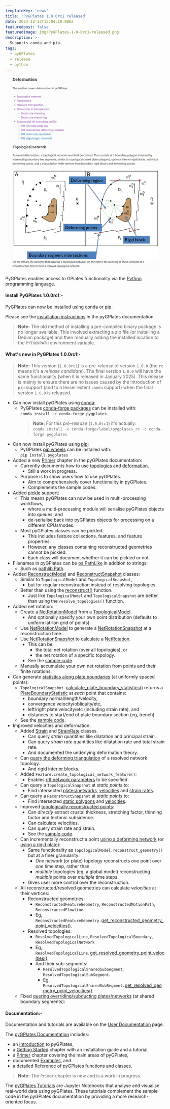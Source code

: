 ```yaml
---
templateKey: 'news'
title: 'PyGPlates 1.0.0rc1 released'
date: 2024-12-13T15:04:10.000Z
featuredpost: false
featuredimage: img/PyGPlates-1-0-0rc1-released.png
description: >-
  Supports conda and pip.
tags:
  - pyGPlates
  - release
  - python
---
```

[![PyGPlates 1.0.0rc1 released](img/PyGPlates-1-0-0rc1-released.png)](/docs/pygplates/index.html)

PyGPlates enables access to GPlates functionality via the [Python](https://www.python.org/) programming language.

#### Install PyGPlates 1.0.0rc1:-

PyGPlates can now be installed using [conda](https://docs.conda.io/projects/conda/en/latest/user-guide/index.html) or [pip](https://pip.pypa.io/en/stable/).

Please see the [installation instructions](/docs/pygplates/pygplates_getting_started.html) in the pyGPlates documentation.

> __Note:__ The old method of installing a pre-compiled binary package is no longer available. This involved extracting a zip file (or installing a Debian package) and then manually adding the installed location to the `PYTHONPATH` environment variable.

#### What's new in PyGPlates 1.0.0rc1:-

> __Note:__ This version (`1.0.0rc1`) is a *pre-release* of version `1.0.0` (the `rc` means it's a *release candidate*). The final version `1.0.0` will have the same functionality (when it is released in January 2025). This release is mainly to ensure there are no issues caused by the introduction of `pip` support (and to a lesser extent `conda` support) when the final version `1.0.0` is released.

- Can now install pyGPlates using [conda](https://docs.conda.io/projects/conda/en/latest/user-guide/index.html):
  - PyGPlates [conda-forge packages](https://anaconda.org/conda-forge/pygplates/files) can be installed with:  
    `conda install -c conda-forge pygplates`
    > __Note:__ For this *pre-release* (`1.0.0rc1`) it's actually:  
      `conda install -c conda-forge/label/pygplates_rc -c conda-forge pygplates`
- Can now install pyGPlates using [pip](https://pip.pypa.io/en/stable/):
  - PyGPlates [pip wheels](https://pypi.org/project/pygplates/#files) can be installed with:  
    `pip install pygplates`
- Added a new [Primer](/docs/pygplates/pygplates_primer.html) chapter in the pyGPlates documentation:
  - Currently documents how to use [topologies](/docs/pygplates/pygplates_primer.html#topologies) and [deformation](/docs/pygplates/pygplates_primer.html#deformation).
    - Still a work in progress.
  - Purpose is to show users how to use pyGPlates.
    - Aim to comprehensively cover functionality in pyGPlates.
    - Complements the sample codes.
- Added [pickle](https://docs.python.org/3/library/pickle.html) support:
  - This means pyGPlates can now be used in multi-processing workflows,
    - where a multi-processing module will serialise pyGPlates objects into queues, and
    - de-serialise back into pyGPlates objects for processing on a different CPUs/nodes.
  - Most pyGPlates classes can be pickled.
    - This includes feature collections, features, and feature properties.
    - However, any classes containing reconstructed geometries cannot be pickled.
    - Each class will document whether it can be pickled or not.
- Filenames in pyGPlates can be [os.PathLike](https://docs.python.org/3/library/os.html#os.PathLike) in addition to strings:
  - Such as [pathlib.Path](https://docs.python.org/3/library/pathlib.html).
- Added [ReconstructModel](/docs/pygplates/generated/pygplates.ReconstructModel) and [ReconstructSnapshot](/docs/pygplates/generated/pygplates.ReconstructSnapshot) classes:
  - Similar to `TopologicalModel` and `TopologicalSnapshot`,
    - but for regular reconstruction instead of resolving topologies.
  - Better than using the [reconstruct()](/docs/pygplates/generated/pygplates.reconstruct) function.
    - Just like `TopologicalModel` and `TopologicalSnapshot` are better than using the `resolve_topologies()` function.
- Added net rotation:
  - Create a [NetRotationModel](/docs/pygplates/generated/pygplates.NetRotationModel) from a [TopologicalModel](/docs/pygplates/generated/pygplates.TopologicalModel).
    - And optionally specify your own point distribution (defaults to uniform lat-lon grid of points).
  - Use [NetRotationModel](/docs/pygplates/generated/pygplates.NetRotationModel) to generate a [NetRotationSnapshot](/docs/pygplates/generated/pygplates.NetRotationSnapshot) at a reconstruction time.
  - Use [NetRotationSnapshot](/docs/pygplates/generated/pygplates.NetRotationSnapshot) to calculate a [NetRotation](/docs/pygplates/generated/pygplates.NetRotation).
    - This can be:
      - the total net rotation (over all topologies), or
      - the net rotation of a specific topology.
    - See the [sample code](/docs/pygplates/sample-code/pygplates_calculate_net_rotation.html).
  - Manually accumulate your own net rotation from points and their finite rotations.
- Can generate [statistics along plate boundaries](/docs/pygplates/pygplates_primer.html#plate-boundary-statistics) (at uniformly spaced points):
  - `TopologicalSnapshot.`[calculate_plate_boundary_statistics()](/docs/pygplates/generated/pygplates.TopologicalSnapshot#pygplates.TopologicalSnapshot.calculate_plate_boundary_statistics) returns a [PlateBoundaryStatistic](/docs/pygplates/generated/pygplates.PlateBoundaryStatistic) at *each* point that contains:
    - boundary normal/length/velocity,
    - convergence velocity/obliquity/etc,
    - left/right plate velocity/etc (including strain rate), and
    - distances to start/end of plate boundary section (eg, trench).
  - See the [sample code](/docs/pygplates/sample-code/pygplates_find_divergence_at_subduction_zones_and_convergence_at_ridges.html).
- Improved velocities and deformation:
  - Added [Strain](/docs/pygplates/generated/pygplates.Strain) and [StrainRate](/docs/pygplates/generated/pygplates.StrainRate) classes.
    - Can query *strain* quantities like dilatation and principal strain.
    - Can query *strain rate* quantities like dilatation rate and total strain rate.
    - And documented the underlying deformation theory.
  - Can [query the deforming triangulation](/docs/pygplates/pygplates_primer.html#network-triangulation) of a resolved network topology.
    - And [rigid interior blocks](/docs/pygplates/pygplates_primer.html#rigid-blocks).
  - Added `Feature.create_topological_network_feature()`:
    - Enables [rift network parameters](/docs/pygplates/pygplates_primer.html#exponential-rift-stretching-profile) to be specified.
  - Can query a `TopologicalSnapshot` at *static points* to:
    - Find intersected [plates/networks](/docs/pygplates/generated/pygplates.TopologicalSnapshot.html#pygplates.TopologicalSnapshot.get_point_locations), [velocities](/docs/pygplates/generated/pygplates.TopologicalSnapshot.html#pygplates.TopologicalSnapshot.get_point_velocities) and [strain rates](/docs/pygplates/generated/pygplates.TopologicalSnapshot.html#pygplates.TopologicalSnapshot.get_point_strain_rates).
  - Can query a `ReconstructSnapshot` at *static points* to:
    - Find intersected [static polygons](/docs/pygplates/generated/pygplates.ReconstructSnapshot.html#pygplates.ReconstructSnapshot.get_point_locations) and [velocities](/docs/pygplates/generated/pygplates.ReconstructSnapshot.html#pygplates.ReconstructSnapshot.get_point_velocities).
  - Improved [topologically reconstructed points](/docs/pygplates/pygplates_primer.html#topologically-reconstruct-geometries):
    - Can *directly* extract crustal thickness, stretching factor, thinning factor and tectonic subsidence.
    - Can calculate velocities.
    - Can query strain rate and strain.
    - See the [sample code](/docs/pygplates/sample-code/pygplates_reconstruct_strain_and_strain_rate.html).
  - Can incrementally reconstruct a point [using a deforming network](/docs/pygplates/generated/pygplates.ResolvedTopologicalNetwork.html#pygplates.ResolvedTopologicalNetwork.reconstruct_point) (or [using a rigid plate](/docs/pygplates/generated/pygplates.ResolvedTopologicalBoundary.html#pygplates.ResolvedTopologicalBoundary.reconstruct_point)):
    - Same functionality as `TopologicalModel.reconstruct_geometry()` but at a finer granularity:
      - *One* network (or plate) topology reconstructs *one* point over *one* time step, rather than
      - *multiple* topologies (eg, a global model) reconstructing *multiple* points over *multiple* time steps.
    - Gives user more control over the reconstruction.
  - All reconstructed/resolved geometries can calculate *velocities* at their vertices:
    - Reconstructed geometries:
      - `ReconstructedFeatureGeometry`, `ReconstructedMotionPath`, `ReconstructedFlowline`.
      - Eg, `ReconstructedFeatureGeometry.`[get_reconstructed_geometry_point_velocities()](/docs/pygplates/generated/pygplates.ReconstructedFeatureGeometry.html#pygplates.ReconstructedFeatureGeometry.get_reconstructed_geometry_point_velocities).
    - Resolved topologies:
      - `ResolvedTopologicalLine`, `ResolvedTopologicalBoundary`, `ResolvedTopologicalNetwork`
      - Eg, `ResolvedTopologicalLine.`[get_resolved_geometry_point_velocities()](/docs/pygplates/generated/pygplates.ResolvedTopologicalLine.html#pygplates.ResolvedTopologicalLine.get_resolved_geometry_point_velocities).
      - And their sub-segments:
        - `ResolvedTopologicalSharedSubSegment`, `ResolvedTopologicalSubSegment`.
        - Eg, `ResolvedTopologicalSharedSubSegment.`[get_resolved_geometry_point_velocities()](/docs/pygplates/generated/pygplates.ResolvedTopologicalSharedSubSegment.html#pygplates.ResolvedTopologicalSharedSubSegment.get_resolved_geometry_point_velocities).
  - Fixed [quering overriding/subducting plates/networks](/docs/pygplates/generated/pygplates.ResolvedTopologicalSharedSubSegment.html#pygplates.ResolvedTopologicalSharedSubSegment.get_overriding_and_subducting_plates) (at shared boundary segments):

#### Documentation:-

Documentation and tutorials are available on the [User Documentation](/docs) page.

The [pyGPlates Documentation](/docs/pygplates/index.html) includes:

* an [Introduction](/docs/pygplates/pygplates_introduction.html) to pyGPlates,
* a [Getting Started](/docs/pygplates/pygplates_getting_started.html) chapter with an installation guide and a tutorial,
* a [Primer](/docs/pygplates/pygplates_primer.html) chapter covering the main areas of pyGPlates,
* documented [Examples](/docs/pygplates/pygplates_sample_code.html), and
* a detailed [Reference](/docs/pygplates/pygplates_reference.html) of pyGPlates functions and classes.

> __Note:__ The `Primer` chapter is new and is a work in progress.

The [pyGPlates Tutorials](https://github.com/GPlates/pygplates-tutorials) are Jupyter Notebooks that analyse and visualise real-world data using pyGPlates. These tutorials complement the sample code in the pyGPlates documentation by providing a more research-oriented focus.
